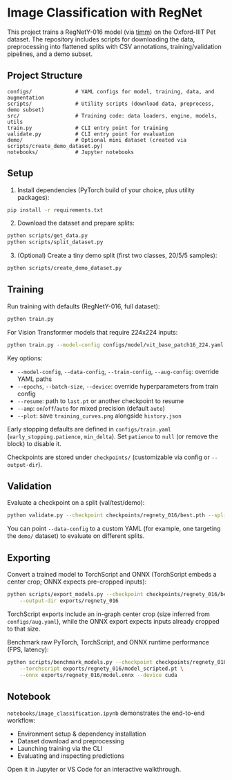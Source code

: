 
# Image Classification with RegNet

This project trains a RegNetY-016 model (via [timm](https://github.com/huggingface/pytorch-image-models)) on the Oxford-IIIT Pet dataset. The repository includes scripts for downloading the data, preprocessing into flattened splits with CSV annotations, training/validation pipelines, and a demo subset.

## Project Structure

```
configs/              # YAML configs for model, training, data, and augmentation
scripts/              # Utility scripts (download data, preprocess, demo subset)
src/                  # Training code: data loaders, engine, models, utils
train.py              # CLI entry point for training
validate.py           # CLI entry point for evaluation
demo/                 # Optional mini dataset (created via scripts/create_demo_dataset.py)
notebooks/            # Jupyter notebooks
```

## Setup

1. Install dependencies (PyTorch build of your choice, plus utility packages):

```bash
pip install -r requirements.txt
```

2. Download the dataset and prepare splits:

```bash
python scripts/get_data.py
python scripts/split_dataset.py
```

3. (Optional) Create a tiny demo split (first two classes, 20/5/5 samples):

```bash
python scripts/create_demo_dataset.py
```

## Training

Run training with defaults (RegNetY-016, full dataset):

```bash
python train.py
```

For Vision Transformer models that require 224x224 inputs:

```bash
python train.py --model-config configs/model/vit_base_patch16_224.yaml --aug-config configs/aug_vit.yaml
```

Key options:

- `--model-config`, `--data-config`, `--train-config`, `--aug-config`: override YAML paths
- `--epochs`, `--batch-size`, `--device`: override hyperparameters from train config
- `--resume`: path to `last.pt` or another checkpoint to resume
- `--amp`: `on`/`off`/`auto` for mixed precision (default `auto`)
- `--plot`: save `training_curves.png` alongside `history.json`


Early stopping defaults are defined in `configs/train.yaml` (`early_stopping.patience`, `min_delta`). Set `patience` to `null` (or remove the block) to disable it.

Checkpoints are stored under `checkpoints/` (customizable via config or `--output-dir`).

## Validation

Evaluate a checkpoint on a split (val/test/demo):

```bash
python validate.py --checkpoint checkpoints/regnety_016/best.pth --split val
```

You can point `--data-config` to a custom YAML (for example, one targeting the `demo/` dataset) to evaluate on different splits.

## Exporting

Convert a trained model to TorchScript and ONNX (TorchScript embeds a center crop; ONNX expects pre-cropped inputs):

```bash
python scripts/export_models.py --checkpoint checkpoints/regnety_016/best.pth \
    --output-dir exports/regnety_016
```

TorchScript exports include an in-graph center crop (size inferred from `configs/aug.yaml`), while the ONNX export expects inputs already cropped to that size.

Benchmark raw PyTorch, TorchScript, and ONNX runtime performance (FPS, latency):

```bash
python scripts/benchmark_models.py --checkpoint checkpoints/regnety_016/best.pth \
    --torchscript exports/regnety_016/model_scripted.pt \
    --onnx exports/regnety_016/model.onnx --device cuda
```

## Notebook

`notebooks/image_classification.ipynb` demonstrates the end-to-end workflow:

- Environment setup & dependency installation
- Dataset download and preprocessing
- Launching training via the CLI
- Evaluating and inspecting predictions

Open it in Jupyter or VS Code for an interactive walkthrough.
